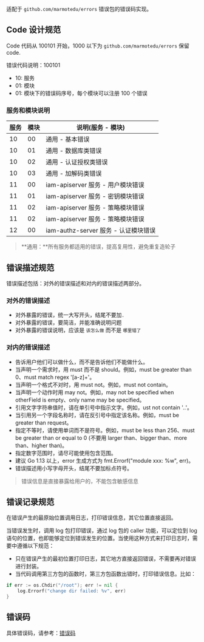 适配于 `github.com/marmotedu/errors` 错误包的错误码实现。

## Code 设计规范

Code 代码从 100101 开始，1000 以下为 `github.com/marmotedu/errors` 保留 code.

错误代码说明：100101

- 10: 服务
- 01: 模块
- 01: 模块下的错误码序号，每个模块可以注册 100 个错误

### 服务和模块说明

| 服务 | 模块 | 说明(服务 - 模块)                    |
| ---- | ---- | ------------------------------------ |
| 10   | 00   | 通用 - 基本错误                      |
| 10   | 01   | 通用 - 数据库类错误                  |
| 10   | 02   | 通用 - 认证授权类错误                |
| 10   | 03   | 通用 - 加解码类错误                  |
| 11   | 00   | iam-apiserver 服务 - 用户模块错误    |
| 11   | 01   | iam-apiserver 服务 - 密钥模块错误    |
| 11   | 02   | iam-apiserver 服务 - 策略模块错误    |
| 11   | 02   | iam-apiserver 服务 - 策略模块错误    |
| 12   | 00   | iam-authz-server 服务 - 认证模块错误 |

> **通用：**所有服务都适用的错误，提高复用性，避免重复造轮子

## 错误描述规范

错误描述包括：对外的错误描述和对内的错误描述两部分。

### 对外的错误描述

- 对外暴露的错误，统一大写开头，结尾不要加`.`
- 对外暴露的错误，要简洁，并能准确说明问题
- 对外暴露的错误说明，应该是 `该怎么做` 而不是 `哪里错了`

### 对内的错误描述

- 告诉用户他们可以做什么，而不是告诉他们不能做什么。
- 当声明一个需求时，用 must 而不是 should。例如，must be greater than 0、must match regex '[a-z]+'。
- 当声明一个格式不对时，用 must not。例如，must not contain。
- 当声明一个动作时用 may not。例如，may not be specified when otherField is empty、only name may be specified。
- 引用文字字符串值时，请在单引号中指示文字。例如，ust not contain '..'。
- 当引用另一个字段名称时，请在反引号中指定该名称。例如，must be greater than request。
- 指定不等时，请使用单词而不是符号。例如，must be less than 256、must be greater than or equal to 0 (不要用 larger than、bigger than、more than、higher than)。
- 指定数字范围时，请尽可能使用包含范围。
- 建议 Go 1.13 以上，error 生成方式为 fmt.Errorf("module xxx: %w", err)。
- 错误描述用小写字母开头，结尾不要加标点符号。

> 错误信息是直接暴露给用户的，不能包含敏感信息

## 错误记录规范

在错误产生的最原始位置调用日志，打印错误信息，其它位置直接返回。

当错误发生时，调用 log 包打印错误，通过 log 包的 caller 功能，可以定位到 log 语句的位置，也即能够定位到错误发生的位置。当使用这种方式来打印日志时，需要中遵循以下规范：

- 只在错误产生的最初位置打印日志，其它地方直接返回错误，不需要再对错误进行封装。
- 当代码调用第三方包的函数时，第三方包函数出错时，打印错误信息。比如：

```go
if err := os.Chdir("/root"); err != nil {
    log.Errorf("change dir failed: %v", err)
}
```

## 错误码

具体错误码，请参考：[错误码](./error_code_generated.md)
